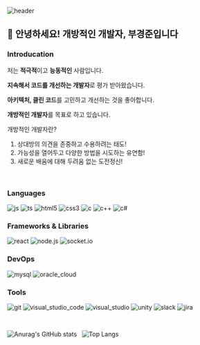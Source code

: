 ![header](https://capsule-render.vercel.app/api?type=slice&color=0:3090C7,100:82CAFF&fontColor=F5F5F5&animation=fadeIn&height=200&section=header&text=KyungJun%20Boo&fontSize=60&rotate=13&fontAlignY=30&fontAlign=70)

## 👋 안녕하세요! 개방적인 개발자, 부경준입니다

### Introducation

저는 **적극적**이고 **능동적인** 사람입니다.

**지속해서 코드를 개선하는 개발자**로 평가 받아왔습니다.

**아키텍처, 클린 코드**를 고민하고 개선하는 것을 좋아합니다.

**개방적인 개발자**를 목표로 하고 있습니다.

개방적인 개발자란?
1. 상대방의 의견을 존중하고 수용하려는 태도!
2. 가능성을 열어두고 다양한 방법을 시도하는 유연함!
3. 새로운 배움에 대해 두려움 없는 도전정신!

</br>

### Languages

![js](https://img.shields.io/badge/Javascript-F7DF1E?style=flat-square&logo=javascript&logoColor=black)
![ts](https://img.shields.io/badge/Typescript-3178C6?style=flat-square&logo=typescript&logoColor=white)
![html5](https://img.shields.io/badge/html5-E34F26?style=flat-square&logo=html5&logoColor=white)
![css3](https://img.shields.io/badge/css3-1572B6?style=flat-square&logo=css3&logoColor=white)
![c](https://img.shields.io/badge/C-2d72a6?style=flat-square&logo=C&logoColor=white)
![c++](https://img.shields.io/badge/C++-00599C?style=flat-square&logo=C%2B%2B&logoColor=white)
![c#](https://img.shields.io/badge/C%23-239120?style=flat-square&logo=CSharp&logoColor=white)


### Frameworks & Libraries

![react](https://img.shields.io/badge/react-61DAFB?style=flat-square&logo=react&logoColor=black)
![node.js](https://img.shields.io/badge/node.js-339933?style=flat-square&logo=node.js&logoColor=white)
![socket.io](https://img.shields.io/badge/socket.io-010101?style=flat-square&logo=socket.io&logoColor=white)


### DevOps

![mysql](https://img.shields.io/badge/MySQL-4479A1?style=flat-square&logo=mysql&logoColor=white)
![oracle_cloud](https://img.shields.io/badge/Oracle%20Cloud-F80000)

### Tools

![git](https://img.shields.io/badge/Git-F05032?style=flat-square&logo=git&logoColor=white)
![visual_studio_code](https://img.shields.io/badge/VSCode-007ACC?style=flat-square&logo=visual-studio-code&logoColor=white)
![visual_studio](https://img.shields.io/badge/Visual%20Studio-5C2D91?style=flat-square&logo=visual-studio&logoColor=white)
![unity](https://img.shields.io/badge/Unity-FFFFFF?style=flat-square&logo=unity&logoColor=black)
![slack](https://img.shields.io/badge/Slack-4A154B?style=flat-square&logo=slack&logoColor=white)
![jira](https://img.shields.io/badge/Jira-0052CC?style=flat-square&logo=jira&logoColor=white)

</br>

![Anurag's GitHub stats](https://github-readme-stats.vercel.app/api?username=trevor1107&show_icons=true&theme=slateorange)
&nbsp; ![Top Langs](https://github-readme-stats.vercel.app/api/top-langs/?username=trevor1107&layout=compact&theme=slateorange)


